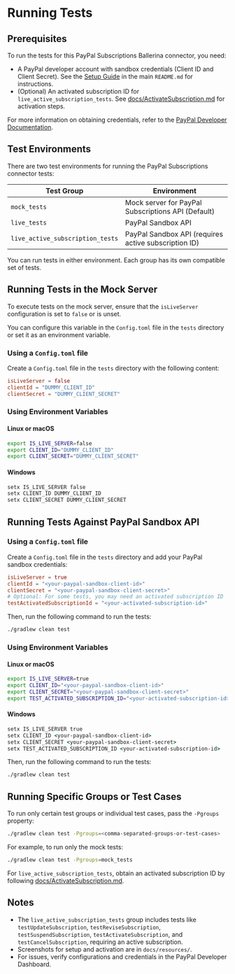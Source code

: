 # Running Tests

## Prerequisites

To run the tests for this PayPal Subscriptions Ballerina connector, you need:
- A PayPal developer account with sandbox credentials (Client ID and Client Secret). See the [Setup Guide](../README.md#setup-guide) in the main `README.md` for instructions.
- (Optional) An activated subscription ID for `live_active_subscription_tests`. See [docs/ActivateSubscription.md](docs/ActivateSubscription.md) for activation steps.

For more information on obtaining credentials, refer to the [PayPal Developer Documentation](https://developer.paypal.com/api/rest/).
## Test Environments

There are two test environments for running the PayPal Subscriptions connector tests:

| Test Group                        | Environment                                           |
|-----------------------------------|-------------------------------------------------------|
| `mock_tests`                      | Mock server for PayPal Subscriptions API (Default)   |
| `live_tests`                      | PayPal Sandbox API                                    |
| `live_active_subscription_tests`  | PayPal Sandbox API (requires active subscription ID) |

You can run tests in either environment. Each group has its own compatible set of tests.

## Running Tests in the Mock Server

To execute tests on the mock server, ensure that the `isLiveServer` configuration is set to `false` or is unset.

You can configure this variable in the `Config.toml` file in the `tests` directory or set it as an environment variable.

### Using a `Config.toml` file

Create a `Config.toml` file in the `tests` directory with the following content:

```toml
isLiveServer = false
clientId = "DUMMY_CLIENT_ID"
clientSecret = "DUMMY_CLIENT_SECRET"
```

### Using Environment Variables

#### Linux or macOS

```bash
export IS_LIVE_SERVER=false
export CLIENT_ID="DUMMY_CLIENT_ID"
export CLIENT_SECRET="DUMMY_CLIENT_SECRET"
```

#### Windows

```cmd
setx IS_LIVE_SERVER false
setx CLIENT_ID DUMMY_CLIENT_ID
setx CLIENT_SECRET DUMMY_CLIENT_SECRET
```

## Running Tests Against PayPal Sandbox API

### Using a `Config.toml` file

Create a `Config.toml` file in the `tests` directory and add your PayPal sandbox credentials:

```toml
isLiveServer = true
clientId = "<your-paypal-sandbox-client-id>"
clientSecret = "<your-paypal-sandbox-client-secret>"
# Optional: For some tests, you may need an activated subscription ID
testActivatedSubscriptionId = "<your-activated-subscription-id>"
```

Then, run the following command to run the tests:

```bash
./gradlew clean test
```

### Using Environment Variables

#### Linux or macOS

```bash
export IS_LIVE_SERVER=true
export CLIENT_ID="<your-paypal-sandbox-client-id>"
export CLIENT_SECRET="<your-paypal-sandbox-client-secret>"
export TEST_ACTIVATED_SUBSCRIPTION_ID="<your-activated-subscription-id>"
```

#### Windows

```cmd
setx IS_LIVE_SERVER true
setx CLIENT_ID <your-paypal-sandbox-client-id>
setx CLIENT_SECRET <your-paypal-sandbox-client-secret>
setx TEST_ACTIVATED_SUBSCRIPTION_ID <your-activated-subscription-id>
```

Then, run the following command to run the tests:

```bash
./gradlew clean test
```

## Running Specific Groups or Test Cases

To run only certain test groups or individual test cases, pass the `-Pgroups` property:

```bash
./gradlew clean test -Pgroups=<comma-separated-groups-or-test-cases>
```

For example, to run only the mock tests:

```bash
./gradlew clean test -Pgroups=mock_tests
```

For `live_active_subscription_tests`, obtain an activated subscription ID by following [docs/ActivateSubscription.md](docs/ActivateSubscription.md).

## Notes

- The `live_active_subscription_tests` group includes tests like `testUpdateSubscription`, `testReviseSubscription`, `testSuspendSubscription`, `testActivateSubscription`, and `testCancelSubscription`, requiring an active subscription.
- Screenshots for setup and activation are in `docs/resources/`.
- For issues, verify configurations and credentials in the PayPal Developer Dashboard.
